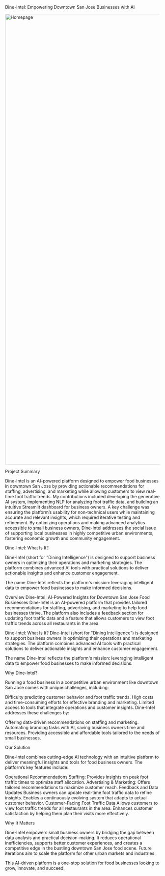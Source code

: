 Dine-Intel: Empowering Downtown San Jose Businesses with AI

<img width="1467" alt="Homepage" src="https://github.com/user-attachments/assets/096a98fc-1c28-4865-be2f-7ec23b860f00">


Project Summary

Dine-Intel is an AI-powered platform designed to empower food businesses in downtown San Jose by providing actionable recommendations for staffing, advertising, and marketing while allowing customers to view real-time foot traffic trends. My contributions included developing the generative AI system, implementing NLP for analyzing foot traffic data, and building an intuitive Streamlit dashboard for business owners. A key challenge was ensuring the platform’s usability for non-technical users while maintaining accurate and relevant insights, which required iterative testing and refinement. By optimizing operations and making advanced analytics accessible to small business owners, Dine-Intel addresses the social issue of supporting local businesses in highly competitive urban environments, fostering economic growth and community engagement.

Dine-Intel: What Is It?

Dine-Intel (short for "Dining Intelligence") is designed to support business owners in optimizing their operations and marketing strategies. The platform combines advanced AI tools with practical solutions to deliver actionable insights and enhance customer engagement.

The name Dine-Intel reflects the platform's mission: leveraging intelligent data to empower food businesses to make informed decisions.


Overview
Dine-Intel: AI-Powered Insights for Downtown San Jose Food Businesses
Dine-Intel is an AI-powered platform that provides tailored recommendations for staffing, advertising, and marketing to help food businesses thrive. The platform also includes a feedback section for updating foot traffic data and a feature that allows customers to view foot traffic trends across all restaurants in the area.

Dine-Intel: What Is It?
Dine-Intel (short for "Dining Intelligence") is designed to support business owners in optimizing their operations and marketing strategies. The platform combines advanced AI tools with practical solutions to deliver actionable insights and enhance customer engagement.

The name Dine-Intel reflects the platform's mission: leveraging intelligent data to empower food businesses to make informed decisions.

Why Dine-Intel?

Running a food business in a competitive urban environment like downtown San Jose comes with unique challenges, including:

Difficulty predicting customer behavior and foot traffic trends.
High costs and time-consuming efforts for effective branding and marketing.
Limited access to tools that integrate operations and customer insights.
Dine-Intel addresses these challenges by:

Offering data-driven recommendations on staffing and marketing.
Automating branding tasks with AI, saving business owners time and resources.
Providing accessible and affordable tools tailored to the needs of small businesses.

Our Solution

Dine-Intel combines cutting-edge AI technology with an intuitive platform to deliver meaningful insights and tools for food business owners. The platform’s key features include:

Operational Recommendations
Staffing: Provides insights on peak foot traffic times to optimize staff allocation.
Advertising & Marketing: Offers tailored recommendations to maximize customer reach.
Feedback and Data Updates
Business owners can update real-time foot traffic data to refine insights.
Enables a continuously evolving system that adapts to actual customer behavior.
Customer-Facing Foot Traffic Data
Allows customers to view foot traffic trends for all restaurants in the area.
Enhances customer satisfaction by helping them plan their visits more effectively.

Why It Matters

Dine-Intel empowers small business owners by bridging the gap between data analysis and practical decision-making. It reduces operational inefficiencies, supports better customer experiences, and creates a competitive edge in the bustling downtown San Jose food scene. Future iterations aim to scale the platform for other urban markets and industries.

This AI-driven platform is a one-stop solution for food businesses looking to grow, innovate, and succeed.



